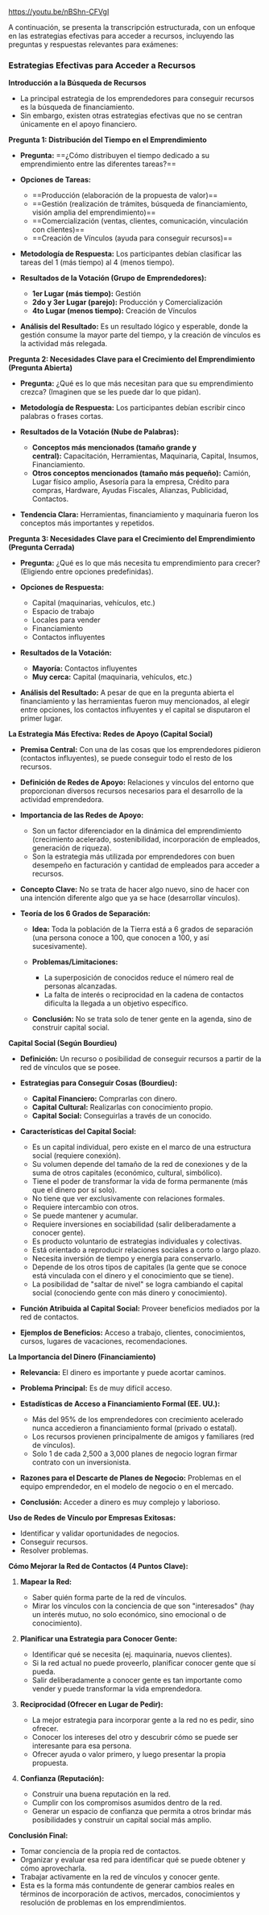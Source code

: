 https://youtu.be/nBShn-CFVgI


A continuación, se presenta la transcripción estructurada, con un enfoque en las estrategias efectivas para acceder a recursos, incluyendo las preguntas y respuestas relevantes para exámenes:

### Estrategias Efectivas para Acceder a Recursos

**Introducción a la Búsqueda de Recursos**

- La principal estrategia de los emprendedores para conseguir recursos es la búsqueda de financiamiento.
- Sin embargo, existen otras estrategias efectivas que no se centran únicamente en el apoyo financiero.

**Pregunta 1: Distribución del Tiempo en el Emprendimiento**

- **Pregunta:** ==¿Cómo distribuyen el tiempo dedicado a su emprendimiento entre las diferentes tareas?==
- **Opciones de Tareas:**
    
    - ==Producción (elaboración de la propuesta de valor)==
    - ==Gestión (realización de trámites, búsqueda de financiamiento, visión amplia del emprendimiento)==
    - ==Comercialización (ventas, clientes, comunicación, vinculación con clientes)==
    - ==Creación de Vínculos (ayuda para conseguir recursos)==
    
- **Metodología de Respuesta:** Los participantes debían clasificar las tareas del 1 (más tiempo) al 4 (menos tiempo).
- **Resultados de la Votación (Grupo de Emprendedores):**
    
    - **1er Lugar (más tiempo):** Gestión
    - **2do y 3er Lugar (parejo):** Producción y Comercialización
    - **4to Lugar (menos tiempo):** Creación de Vínculos
    
- **Análisis del Resultado:** Es un resultado lógico y esperable, donde la gestión consume la mayor parte del tiempo, y la creación de vínculos es la actividad más relegada.

**Pregunta 2: Necesidades Clave para el Crecimiento del Emprendimiento (Pregunta Abierta)**

- **Pregunta:** ¿Qué es lo que más necesitan para que su emprendimiento crezca? (Imaginen que se les puede dar lo que pidan).
- **Metodología de Respuesta:** Los participantes debían escribir cinco palabras o frases cortas.
- **Resultados de la Votación (Nube de Palabras):**
    
    - **Conceptos más mencionados (tamaño grande y central):** Capacitación, Herramientas, Maquinaria, Capital, Insumos, Financiamiento.
    - **Otros conceptos mencionados (tamaño más pequeño):** Camión, Lugar físico amplio, Asesoría para la empresa, Crédito para compras, Hardware, Ayudas Fiscales, Alianzas, Publicidad, Contactos.
    
- **Tendencia Clara:** Herramientas, financiamiento y maquinaria fueron los conceptos más importantes y repetidos.

**Pregunta 3: Necesidades Clave para el Crecimiento del Emprendimiento (Pregunta Cerrada)**

- **Pregunta:** ¿Qué es lo que más necesita tu emprendimiento para crecer? (Eligiendo entre opciones predefinidas).
- **Opciones de Respuesta:**
    
    - Capital (maquinarias, vehículos, etc.)
    - Espacio de trabajo
    - Locales para vender
    - Financiamiento
    - Contactos influyentes
    
- **Resultados de la Votación:**
    
    - **Mayoría:** Contactos influyentes
    - **Muy cerca:** Capital (maquinaria, vehículos, etc.)
    
- **Análisis del Resultado:** A pesar de que en la pregunta abierta el financiamiento y las herramientas fueron muy mencionados, al elegir entre opciones, los contactos influyentes y el capital se disputaron el primer lugar.

**La Estrategia Más Efectiva: Redes de Apoyo (Capital Social)**

- **Premisa Central:** Con una de las cosas que los emprendedores pidieron (contactos influyentes), se puede conseguir todo el resto de los recursos.
- **Definición de Redes de Apoyo:** Relaciones y vínculos del entorno que proporcionan diversos recursos necesarios para el desarrollo de la actividad emprendedora.
- **Importancia de las Redes de Apoyo:**
    
    - Son un factor diferenciador en la dinámica del emprendimiento (crecimiento acelerado, sostenibilidad, incorporación de empleados, generación de riqueza).
    - Son la estrategia más utilizada por emprendedores con buen desempeño en facturación y cantidad de empleados para acceder a recursos.
    
- **Concepto Clave:** No se trata de hacer algo nuevo, sino de hacer con una intención diferente algo que ya se hace (desarrollar vínculos).
- **Teoría de los 6 Grados de Separación:**
    
    - **Idea:** Toda la población de la Tierra está a 6 grados de separación (una persona conoce a 100, que conocen a 100, y así sucesivamente).
    - **Problemas/Limitaciones:**
        
        - La superposición de conocidos reduce el número real de personas alcanzadas.
        - La falta de interés o reciprocidad en la cadena de contactos dificulta la llegada a un objetivo específico.
        
    - **Conclusión:** No se trata solo de tener gente en la agenda, sino de construir capital social.
    

**Capital Social (Según Bourdieu)**

- **Definición:** Un recurso o posibilidad de conseguir recursos a partir de la red de vínculos que se posee.
- **Estrategias para Conseguir Cosas (Bourdieu):**
    
    - **Capital Financiero:** Comprarlas con dinero.
    - **Capital Cultural:** Realizarlas con conocimiento propio.
    - **Capital Social:** Conseguirlas a través de un conocido.
    
- **Características del Capital Social:**
    
    - Es un capital individual, pero existe en el marco de una estructura social (requiere conexión).
    - Su volumen depende del tamaño de la red de conexiones y de la suma de otros capitales (económico, cultural, simbólico).
    - Tiene el poder de transformar la vida de forma permanente (más que el dinero por sí solo).
    - No tiene que ver exclusivamente con relaciones formales.
    - Requiere intercambio con otros.
    - Se puede mantener y acumular.
    - Requiere inversiones en sociabilidad (salir deliberadamente a conocer gente).
    - Es producto voluntario de estrategias individuales y colectivas.
    - Está orientado a reproducir relaciones sociales a corto o largo plazo.
    - Necesita inversión de tiempo y energía para conservarlo.
    - Depende de los otros tipos de capitales (la gente que se conoce está vinculada con el dinero y el conocimiento que se tiene).
    - La posibilidad de "saltar de nivel" se logra cambiando el capital social (conociendo gente con más dinero y conocimiento).
    
- **Función Atribuida al Capital Social:** Proveer beneficios mediados por la red de contactos.
- **Ejemplos de Beneficios:** Acceso a trabajo, clientes, conocimientos, cursos, lugares de vacaciones, recomendaciones.

**La Importancia del Dinero (Financiamiento)**

- **Relevancia:** El dinero es importante y puede acortar caminos.
- **Problema Principal:** Es de muy difícil acceso.
- **Estadísticas de Acceso a Financiamiento Formal (EE. UU.):**
    
    - Más del 95% de los emprendedores con crecimiento acelerado nunca accedieron a financiamiento formal (privado o estatal).
    - Los recursos provienen principalmente de amigos y familiares (red de vínculos).
    - Solo 1 de cada 2,500 a 3,000 planes de negocio logran firmar contrato con un inversionista.
    
- **Razones para el Descarte de Planes de Negocio:** Problemas en el equipo emprendedor, en el modelo de negocio o en el mercado.
- **Conclusión:** Acceder a dinero es muy complejo y laborioso.

**Uso de Redes de Vínculo por Empresas Exitosas:**

- Identificar y validar oportunidades de negocios.
- Conseguir recursos.
- Resolver problemas.

**Cómo Mejorar la Red de Contactos (4 Puntos Clave):**

1. **Mapear la Red:**
    
    - Saber quién forma parte de la red de vínculos.
    - Mirar los vínculos con la conciencia de que son "interesados" (hay un interés mutuo, no solo económico, sino emocional o de conocimiento).
    
2. **Planificar una Estrategia para Conocer Gente:**
    
    - Identificar qué se necesita (ej. maquinaria, nuevos clientes).
    - Si la red actual no puede proveerlo, planificar conocer gente que sí pueda.
    - Salir deliberadamente a conocer gente es tan importante como vender y puede transformar la vida emprendedora.
    
3. **Reciprocidad (Ofrecer en Lugar de Pedir):**
    
    - La mejor estrategia para incorporar gente a la red no es pedir, sino ofrecer.
    - Conocer los intereses del otro y descubrir cómo se puede ser interesante para esa persona.
    - Ofrecer ayuda o valor primero, y luego presentar la propia propuesta.
    
4. **Confianza (Reputación):**
    
    - Construir una buena reputación en la red.
    - Cumplir con los compromisos asumidos dentro de la red.
    - Generar un espacio de confianza que permita a otros brindar más posibilidades y construir un capital social más amplio.
    

**Conclusión Final:**

- Tomar conciencia de la propia red de contactos.
- Organizar y evaluar esa red para identificar qué se puede obtener y cómo aprovecharla.
- Trabajar activamente en la red de vínculos y conocer gente.
- Esta es la forma más contundente de generar cambios reales en términos de incorporación de activos, mercados, conocimientos y resolución de problemas en los emprendimientos.


